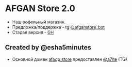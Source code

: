 # AFGAN Store 2.0
 - Наш ~~рофельный~~ магазин.
 - Предложка/поддержка - tg [@afganstore_bot](https://t.me/afganstore_bot)
 - Старая версия - [GH](https://github.com/afganstore/old/)

## Created by @esha5minutes
 - Основной домен [afagp.store](http://afagp.store) предоставлен [@a7lte](https://t.me/a7lte) (TG)



